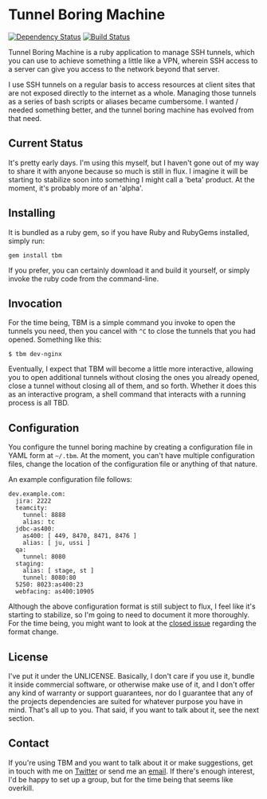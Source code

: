 # Tunnel Boring Machine
[![Dependency Status](https://gemnasium.com/geoffreywiseman/tunnel-boring-machine.png)](https://gemnasium.com/geoffreywiseman/tunnel-boring-machine) [![Build Status](https://travis-ci.org/geoffreywiseman/tunnel-boring-machine.png?branch=master)](https://travis-ci.org/geoffreywiseman/tunnel-boring-machine) 

Tunnel Boring Machine is a ruby application to manage SSH tunnels, which you can use to achieve something a little like a VPN, wherein SSH access to a server can give you access to the network beyond that server.

I use SSH tunnels on a regular basis to access resources at client sites that are not exposed directly to the internet as a whole. Managing those tunnels as a series of bash scripts or aliases became cumbersome. I wanted / needed something better, and the tunnel boring machine has evolved from that need.

## Current Status ##
It's pretty early days. I'm using this myself, but I haven't gone out of my way to share it with anyone because so much is still in flux. I imagine it will be starting to stabilize soon into something I might call a 'beta' product. At the moment, it's probably more of an 'alpha'.

## Installing ##
It is bundled as a ruby gem, so if you have Ruby and RubyGems installed, simply run:

    gem install tbm

If you prefer, you can certainly download it and build it yourself, or simply invoke the ruby code from the command-line.

## Invocation ##
For the time being, TBM is a simple command you invoke to open the tunnels you need, then you cancel with `^C` to close the tunnels that you had opened. Something like this:

    $ tbm dev-nginx

Eventually, I expect that TBM will become a little more interactive, allowing you to open additional tunnels without closing the ones you already opened, close a tunnel without closing all of them, and so forth. Whether it does this as an interactive program, a shell command that interacts with a running process is all TBD.

## Configuration ##
You configure the tunnel boring machine by creating a configuration file in YAML form at `~/.tbm`. At the moment, you can't have multiple configuration files, change the location of the configuration file or anything of that nature.

An example configuration file follows:

    dev.example.com:
      jira: 2222
      teamcity:
        tunnel: 8888
        alias: tc
      jdbc-as400:
        as400: [ 449, 8470, 8471, 8476 ]
        alias: [ ju, ussi ]
      qa:
        tunnel: 8080
      staging:
        alias: [ stage, st ]
        tunnel: 8080:80
      5250: 8023:as400:23
      webfacing: as400:10905

Although the above configuration format is still subject to flux, I feel like it's starting to stabilize, so I'm going to need to document it more thoroughly. For the time being, you might want to look at the [closed issue](https://github.com/geoffreywiseman/tunnel-boring-machine/issues/38) regarding the format change.

## License ##
I've put it under the UNLICENSE. Basically, I don't care if you use it, bundle it inside commercial software, or otherwise make use of it, and I don't offer any kind of warranty or support guarantees, nor do I guarantee that any of the projects dependencies are suited for whatever purpose you have in mind. That's all up to you. That said, if you want to talk about it, see the next section.

## Contact ##
If you're using TBM and you want to talk about it or make suggestions, get in touch with me on [Twitter](http://twitter.com/geoffreywiseman) or send me an [email](mailto:geoffrey.wiseman@codiform.com). If there's enough interest, I'd be happy to set up a group, but for the time being that seems like overkill.
